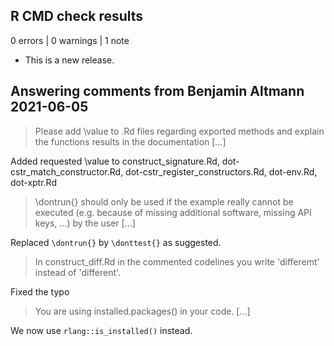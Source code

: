 ## R CMD check results

0 errors | 0 warnings | 1 note

* This is a new release.

## Answering comments from Benjamin Altmann 2021-06-05

> Please add \value to .Rd files regarding exported methods and explain 
the functions results in the documentation [...]

Added requested \value to construct_signature.Rd, dot-cstr_match_constructor.Rd,
  dot-cstr_register_constructors.Rd, dot-env.Rd, dot-xptr.Rd

> \dontrun{} should only be used if the example really cannot be executed 
(e.g. because of missing additional software, missing API keys, ...) by 
the user [...]

Replaced `\dontrun{}` by `\donttest{}` as suggested.

> In construct_diff.Rd in the commented codelines you write 'differemt' 
instead of 'different'.

Fixed the typo

> You are using installed.packages() in your code. [...]

We now use `rlang::is_installed()` instead.
